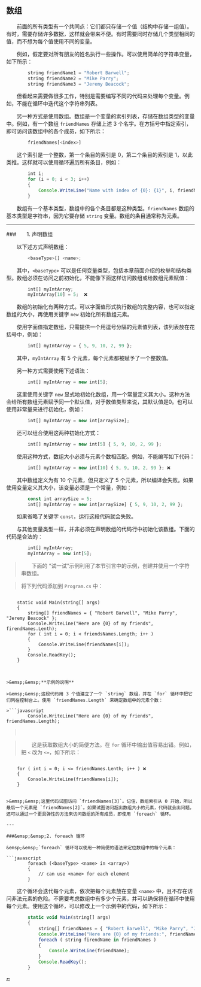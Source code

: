 ## 数组

&emsp;&emsp;前面的所有类型有一个共同点：它们都只存储一个值（结构中存储一组值）。有时，需要存储许多数据，这样就会带来不便。有时需要同时存储几个类型相同的值，而不想为每个值使用不同的变量。

&emsp;&emsp;例如，假定要对所有朋友的姓名执行一些操作。可以使用简单的字符串变量，如下所示：

```javascript
        string friendName1 = "Robert Barwell";
        string friendName2 = "Mike Parry";
        string friendName3 = "Jeremy Beacock";
```


&emsp;&emsp;但看起来需要做很多工作，特别是需要编写不同的代码来处理每个变量。例如，不能在循环中迭代这个字符串列表。

&emsp;&emsp;另一种方式是使用数组。数组是一个变量的索引列表，存储在数组类型的变量中。例如，有一个数组 `friendNames` 存储上述 3 个名字。在方括号中指定索引，即可访问该数组中的各个成员，如下所示：

```javascript
        friendNames[<index>]
```

&emsp;&emsp;这个索引是一个整数，第一个条目的索引是 0，第二个条目的索引是 1，以此类推。这样就可以使用循环遍历所有条目，例如：

```javascript
        int i;
        for (i = 0; i < 3; i++)
        {
            Console.WriteLine("Name with index of {0}: {1}", i, friendNames[i]);
        }
```

&emsp;&emsp;数组有一个基本类型，数组中的各个条目都是这种类型。`friendNames` 数组的基本类型是字符串，因为它要存储 `string` 变量。数组的条目通常称为元素。


---

###&emsp;&emsp;1. 声明数组



&emsp;&emsp;以下述方式声明数组：

```javascript
        <baseType>[] <name>;
```

&emsp;&emsp;其中，`<baseType>` 可以是任何变量类型，包括本章前面介绍的枚举和结构类型。数组必须在访问之前初始化，不能像下面这样访问数组或给数组元素赋值：

```javascript
        int[] myIntArray;
        myIntArray[10] = 5;  ❌
```

&emsp;&emsp;数组的初始化有两种方式。可以字面值形式执行数组的完整内容，也可以指定数组的大小，再使用关键字 `new` 初始化所有数组元素。

&emsp;&emsp;使用字面值指定数组，只需提供一个用逗号分隔的元素值列表，该列表放在花括号中，例如：

```javascript
        int[] myIntArray = { 5, 9, 10, 2, 99 };
```

&emsp;&emsp;其中，`myIntArray` 有 5 个元素，每个元素都被赋予了一个整数值。

&emsp;&emsp;另一种方式需要使用下述语法：

```javascript
        int[] myIntArray = new int[5];
``` 

&emsp;&emsp;这里使用关键字 `new` 显式地初始化数组，用一个常量定义其大小。这种方法会给所有数组元素赋予同一个默认值，对于数值类型来说，其默认值是0。也可以使用非常量来进行初始化，例如：

```javascript
        int[] myIntArray = new int[arraySize];
```

&emsp;&emsp;还可以组合使用这两种初始化方式：

```javascript
        int[] myIntArray = new int[5] { 5, 9, 10, 2, 99 };
```

&emsp;&emsp;使用这种方式，数组大小必须与元素个数相匹配。例如，不能编写如下代码：

```javascript
        int[] myIntArray = new int[10] { 5, 9, 10, 2, 99 }; ❌
```

&emsp;&emsp;其中数组定义为有 10 个元素，但只定义了 5 个元素，所以编译会失败。如果使用变量定义其大小，该变量必须是一个常量，例如：

```javascript
        const int arraySize = 5;
        int[] myIntArray = new int[arraySize] { 5, 9, 10, 2, 99 };
```

&emsp;&emsp;如果省略了关键字 `const`，运行这段代码就会失败。

&emsp;&emsp;与其他变量类型一样，并非必须在声明数组的代码行中初始化该数组。下面的代码是合法的：

```javascript
        int[] myIntArray;
        myIntArray = new int[5];
```

>&emsp;&emsp;下面的 “试一试”示例利用了本节引言中的示例，创建并使用一个字符串数组。

>将下列代码添加到 `Program.cs` 中：

>```javascript
        static void Main(string[] args)
        {
            string[] friendNames = { "Robert Barwell", "Mike Parry", "Jeremy Beacock" };
            Console.WriteLine("Here are {0} of my friends", firendNames.Lenth);
            for ( int i = 0; i < friendsNames.Length; i++ )
            {
                Console.WriteLine(friendNames[i]);
            }
            Console.ReadKey();
        }
```


>&emsp;&emsp;**示例的说明**

>&emsp;&emsp;这段代码用 3 个值建立了一个 `string` 数组，并在 `for` 循环中把它们列在控制台上。使用 `friendNames.Length` 来确定数组中的元素个数：

>```javascript
        Console.WriteLine("Here are {0} of my friends", friendNames.Length);
```

>&emsp;&emsp;

>&emsp;&emsp;这是获取数组大小的简便方法。在 `for` 循环中输出值容易出错。例如，把 `<` 改为 `<=`，如下所示：

>```javascript
        for ( int i = 0; i <= friendNames.Lenth; i++ ) ❌
        {
            Console.WriteLine(friendNames[i]);
        }
```

>&emsp;&emsp;这里代码试图访问 `friendNames[3]`。记住，数组索引从 0 开始，所以最后一个元素是 `friendNames[2]`。如果试图访问超出数组大小的元素，代码就会出问题。还可以通过一个更具弹性的方法来访问数组的所有成员，即使用 `foreach` 循环。

---

###&emsp;&emsp;2. foreach 循环

&emsp;&emsp;`foreach` 循环可以使用一种简便的语法来定位数组中的每个元素：

```javascript
        foreach (<baseType> <name> in <array>)
        {
            // can use <name> for each element
        }
```

&emsp;&emsp;这个循环会迭代每个元素，依次把每个元素放在变量 `<name>` 中，且不存在访问非法元素的危险。不需要考虑数组中有多少个元素，并可以确保将在循环中使用每个元素。使用这个循环，可以修改上一个示例中的代码，如下所示：

```javascript
        static void Main(string[] args)
        {
            string[] friendNames = { "Robert Barwell", "Mike Parry", "Jeremy Beacock" };
            Console.WriteLine("Here are {0} of my friends:", friendNames.Length);
            foreach ( string firendName in friendNames )
            {
                Console.WriteLine(friendName);
            }
            Console.ReadKey();
        }
```











🔚